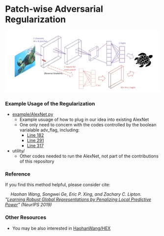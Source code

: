 # Patch-wise Adversarial Regularization

![PAR](PAR.jpg "PAR")

### Example Usage of the Regularization

- [example/AlexNet.py](https://github.com/HaohanWang/PAR/blob/master/example/alexNet.py)
    - Example usuage of how to plug in our idea into existing AlexNet
    - One only need to concern with the codes controlled by the boolean varialable adv_flag, including:
        -  [Line 182](https://github.com/HaohanWang/PAR/blob/master/example/alexNet.py#L182)
        -  [Line 291](https://github.com/HaohanWang/PAR/blob/master/example/alexNet.py#L291)
        -  [Line 317](https://github.com/HaohanWang/PAR/blob/master/example/alexNet.py#L317)
- utility/ 
    - Other codes needed to run the AlexNet, not part of the contributions of this repository
    
### Reference

If you find this method helpful, please consider cite: 
    
&emsp; _Haohan Wang, Songwei Ge, Eric P. Xing, and Zachary C. Lipton. "[Learning Robust Global Representations by Penalizing Local Predictive Power](https://arxiv.org/abs/1905.13549)" (NeurIPS 2019)_

### Other Resources

- You may be also interested in [HaohanWang/HEX](https://github.com/HaohanWang/HEX)

